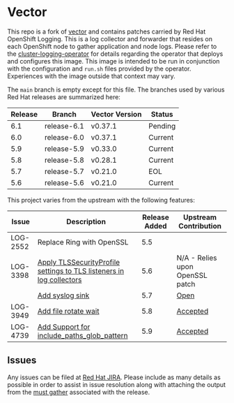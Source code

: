 # Vector

This repo is a fork of [vector](https://github.com/vectordotdev/vector) and contains patches carried by Red Hat OpenShift Logging. This is a log collector and forwarder that resides on each OpenShift node to gather application and node logs. Please refer to the [cluster-logging-operator](https://github.com/openshift/cluster-logging-operator) for details regarding the operator that deploys and configures this image. This image is intended to be run in conjunction with the configuration and `run.sh` files provided by the operator. Experiences with the image outside that context may vary.

The `main` branch is empty except for this file.  The branches used by various Red Hat releases are summarized here:

| Release | Branch | Vector Version | Status |
| --------|--------|----------------|--------|
| 6.1 | release-6.1 | v0.37.1 | Pending |
| 6.0 | release-6.0 | v0.37.1 | Current |
| 5.9 | release-5.9 | v0.33.0 | Current |
| 5.8 | release-5.8 | v0.28.1 | Current |
| 5.7 | release-5.7 | v0.21.0 | EOL |
| 5.6 | release-5.6 | v0.21.0 | Current |

This project varies from the upstream with the following features:

| Issue | Description | Release Added | Upstream Contribution |
| ----- | ----------- |---------------|-----------------------|
|LOG-2552|Replace Ring with OpenSSL| 5.5 |  |
|LOG-3398|[Apply TLSSecurityProfile settings to TLS listeners in log collectors](https://github.com/ViaQ/vector/pull/129)| 5.6 | N/A - Relies upon OpenSSL patch |
||[Add syslog sink](https://github.com/ViaQ/vector/pull/133) |5.7| [Open](https://github.com/vectordotdev/vector/pull/17668) |
|LOG-3949|[Add file rotate wait](https://github.com/ViaQ/vector/pull/154)|5.8|[Accepted](https://github.com/vectordotdev/vector/pull/18904)|
|LOG-4739|[Add Support for include_paths_glob_pattern](https://github.com/ViaQ/vector/pull/167)|5.9|[Accepted](https://github.com/vectordotdev/vector/pull/19521)|

## Issues

Any issues can be filed at [Red Hat JIRA](https://issues.redhat.com). Please
include as many details as possible in order to assist in issue resolution along with attaching the output
from the [must gather](https://github.com/openshift/cluster-logging-operator/tree/master/must-gather) associated with the release.

